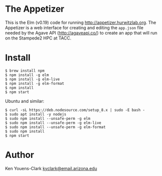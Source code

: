 # The Appetizer

This is the Elm (v0.19) code for running http://appetizer.hurwitzlab.org. The Appetizer is a web interface for creating and editing the `app.json` file needed by the Agave API (http://agaveapi.co/) to create an app that will run on the Stampede2 HPC at TACC.

# Install

````
$ brew install npm
$ npm install -g elm
$ npm install -g elm-live
$ npm install -g elm-format
$ npm install
$ npm start
````

Ubuntu and similar:

````
$ curl -sL https://deb.nodesource.com/setup_8.x | sudo -E bash -
$ sudo apt install -y nodejs
$ sudo npm install --unsafe-perm -g elm
$ sudo npm install --unsafe-perm -g elm-live
$ sudo npm install --unsafe-perm -g elm-format
$ sudo npm install
$ npm start
````

# Author

Ken Youens-Clark <kyclark@email.arizona.edu>
